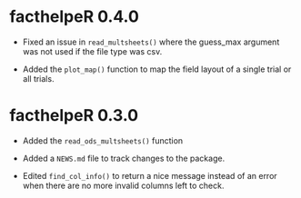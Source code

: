 # facthelpeR 0.4.0

* Fixed an issue in `read_multsheets()` where the guess_max argument was not used if the file type was csv.

* Added the `plot_map()` function to map the field layout of a single trial or all trials. 


# facthelpeR 0.3.0

* Added the `read_ods_multsheets()` function

* Added a `NEWS.md` file to track changes to the package.

* Edited `find_col_info()` to return a nice message instead of an error when there are no more invalid columns left to check.
